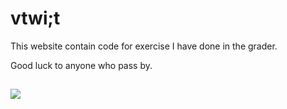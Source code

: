 # vtwi;t

This website contain code for exercise I have done in the grader.

Good luck to anyone who pass by.

##

![](https://media.tenor.com/pQRJ07IeskcAAAAC/hello-chat-project-sekai.gif)
